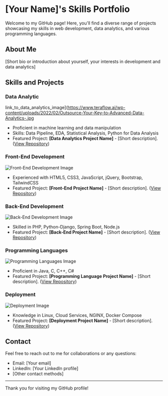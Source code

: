 # [Your Name]'s Skills Portfolio

Welcome to my GitHub page! Here, you'll find a diverse range of projects showcasing my skills in web development, data analytics, and various programming languages.

## About Me

[Short bio or introduction about yourself, your interests in development and data analytics]

## Skills and Projects

### Data Analytic
link_to_data_analytics_image](https://www.teraflow.ai/wp-content/uploads/2022/02/Outsource-Your-Key-to-Advanced-Data-Analytics-.jpg
- Proficient in machine learning and data manipulation
- Skills: Data Pipeline, EDA, Statistical Analysis, Python for Data Analysis
- Featured Project: **[Data Analytics Project Name]** - [Short description]. ([View Repository](link_to_data_analytics_project))

### Front-End Development
![Front-End Development Image](link_to_front_end_dev_image)
- Experienced with HTML5, CSS3, JavaScript, jQuery, Bootstrap, TailwindCSS
- Featured Project: **[Front-End Project Name]** - [Short description]. ([View Repository](link_to_front_end_project))

### Back-End Development
![Back-End Development Image](link_to_back_end_dev_image)
- Skilled in PHP, Python-Django, Spring Boot, Node.js
- Featured Project: **[Back-End Project Name]** - [Short description]. ([View Repository](link_to_back_end_project))

### Programming Languages
![Programming Languages Image](link_to_programming_languages_image)
- Proficient in Java, C, C++, C#
- Featured Project: **[Programming Language Project Name]** - [Short description]. ([View Repository](link_to_programming_language_project))

### Deployment
![Deployment Image](link_to_deployment_image)
- Knowledge in Linux, Cloud Services, NGINX, Docker Compose
- Featured Project: **[Deployment Project Name]** - [Short description]. ([View Repository](link_to_deployment_project))

## Contact

Feel free to reach out to me for collaborations or any questions:

- Email: [Your email]
- LinkedIn: [Your LinkedIn profile]
- [Other contact methods]

---

Thank you for visiting my GitHub profile!
